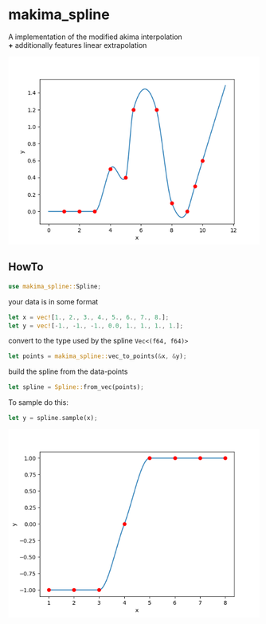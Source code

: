 # makima_spline
A implementation of the modified akima interpolation<br>
**+** additionally features linear extrapolation

<img src="general.png">


## HowTo
```rust
use makima_spline::Spline;
```
your data is in some format
```rust
let x = vec![1., 2., 3., 4., 5., 6., 7., 8.];
let y = vec![-1., -1., -1., 0.0, 1., 1., 1., 1.];
``` 
convert to the type used by the spline `Vec<(f64, f64)>`
```rust
let points = makima_spline::vec_to_points(&x, &y);
```    
build the spline from the data-points
```rust
let spline = Spline::from_vec(points);
```
To sample do this:
```rust
let y = spline.sample(x);
```
<img src="step.png">
